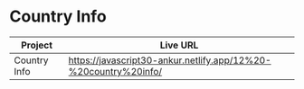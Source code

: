 # Country Info

| Project      | Live URL                                                        |
| ------------ | --------------------------------------------------------------- |
| Country Info | https://javascript30-ankur.netlify.app/12%20-%20country%20info/ |
